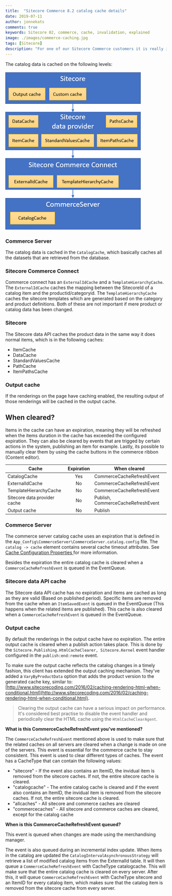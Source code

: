 ```yaml
---
title:  "Sitecore Commerce 8.2 catalog cache details"
date: 2019-07-11
author: jonnekats
comments: true
keywords: Sitecore 82, commerce, cache, invalidation, explained
image: ./images/commerce-caching.jpg
tags: [Sitecore]
description: "For one of our Sitecore Commerce customers it is really important that product updates are processed and reflected on their website as soon as possible. In order to help them we really needed to understand where the product data is cached and how this is invalidated. In this post I will share our findings, which apply to Sitecore Commerce 8.2 & 8.2.1."
---
```

The catalog data is cached on the following levels:

![Caching layers](./images/commerce-caching/cachinglayers.gif)

### Commerce Server
The catalog data is cached in the `CatalogCache`, which basically caches all the datasets that are retrieved from the database.  

### Sitecore Commerce Connect
Commerce connect has an `ExternalIdCache` and a `TemplateHierarchyCache`. The `ExternalIdCache` caches the mapping between the SitecoreId of a catalog item and the productid/categoryid. The `TemplateHierarchyCache` caches the sitecore templates which are generated based on the category and product definitions. Both of these are not important if mere product or catalog data has been changed.

### Sitecore
The Sitecore data API caches the product data in the same way it does normal items, which is in the following caches:

- ItemCache
- DataCache
- StandardValuesCache
- PathCache
- ItemPathsCache

### Output cache
If the renderings on the page have caching enabled, the resulting output of those renderings will be cached in the output cache. 

## When cleared?
Items in the cache can have an expiration, meaning they will be refreshed when the items duration in the cache has exceeded the configured expiration. They can also be cleared by events that are trigged by certain actions in the system, publishing an item for example. Lastly, its possible to manually clear them by using the cache buttons in the commerce ribbon (Content editor). 

| Cache | Expiration | When cleared |
| -------------|:-------------:|-----------|
| CatalogCache | Yes | CommerceCacheRefreshEvent |
| ExternalIdCache | No | CommerceCacheRefreshEvent |
| TemplateHierarchyCache | No | CommerceCacheRefreshEvent |
| Sitecore data provider cache | No | Publish, CommerceCacheRefreshEvent |
| Output cache | No | Publish |

### Commerce Server
The commerce server catalog cache uses an expiration that is defined in the `App_Config\CommerceServer\CommerceServer.catalog.config` file. The `catalog -> cache` element contains several cache timeout attributes. See [Cache Configuration Properties ](https://docs.microsoft.com/en-us/previous-versions/commerce-server/aa144659(v=cs.90)) for more information.

Besides the expiration the entire catalog cache is cleared when a `CommerceCacheRefreshEvent` is queued in the EventQueue.  

### Sitecore data API cache
The Sitecore data API cache has no expiration and items are cached as long as they are valid (Based on published period). Specific items are removed from the cache when an `ItemSavedEvent` is queued in the EventQueue (This happens when the related items are published). This cache is also cleared when a `CommerceCacheRefreshEvent` is queued in the EventQueue.  

### Output cache
By default the renderings in the output cache have no expiration. The entire output cache is cleared when a publish action takes place. This is done by the `Sitecore.Publishing.HtmlCacheClearer, Sitecore.Kernel` event handler configured in the `publish:end:remote` event. 

To make sure the output cache reflects the catalog changes in a timely fashion, this client has extended the output caching mechanism. They've added a `VaryByProductData` option that adds the product version to the generated cache key, similar to: [http://www.sitecorecoding.com/2016/02/caching-rendering-html-when-conditional.html](http://www.sitecorecoding.com/2016/02/caching-rendering-html-when-conditional.html).

> Clearing the output cache can have a serious impact on performance. It's considered best practise to disable the event handler and periodically clear the HTML cache using the `HtmlCacheClearAgent`.

**What is this CommerceCacheRefreshEvent you've mentioned?**

The `CommerceCacheRefreshEvent` mentioned above is used to make sure that the related caches on all servers are cleared when a change is made on one of the servers. This event is essential for the commerce cache to stay consistent. This event is used to clear different types of caches. The event has a CacheType that can contain the following values:

- "sitecore" - If the event also contains an ItemID, the invidual item is removed from the sitecore caches. If not, the entire sitecore cache is cleared. 
- "catalogcache" - The entire catalog cache is cleared and if the event also contains an ItemID, the invidual item is removed from the sitecore caches. If not, the entire sitecore cache is cleared. 
- "allcaches" - All sitecore and commerce caches are cleared
- "commercecaches" - All sitecore and commerce caches are cleared, except for the catalog cache

**When is this CommerceCacheRefreshEvent queued?**

This event is queued when changes are made using the merchandising manager. 

The event is also queued during an incremental index update. When items in the catalog are updated the `CatalogIntervalAsynchronousStrategy` will retrieve a list of modified catalog items from the ExternalId table. It will then queue a `CommerceCacheRefreshEvent` with CacheType catalogcache. This will make sure that the entire catalog cache is cleared on every server. After this, it will queue `CommerceCacheRefreshEvent` with CacheType sitecore and an ItemID for every catalog item, which makes sure that the catalog item is removed from the sitecore cache from every server. 